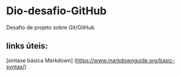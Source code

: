 # Dio-desafio-GitHub
Desafio de projeto sobre Git/GitHub

## links úteis: 
[sintaxe básica Markdown] (https://www.markdownguide.org/basic-syntax/)
